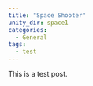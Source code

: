 ```yaml
---
title: "Space Shooter"
unity_dir: space1
categories:
  - General
tags:
  - test
---
```


This is a test post.